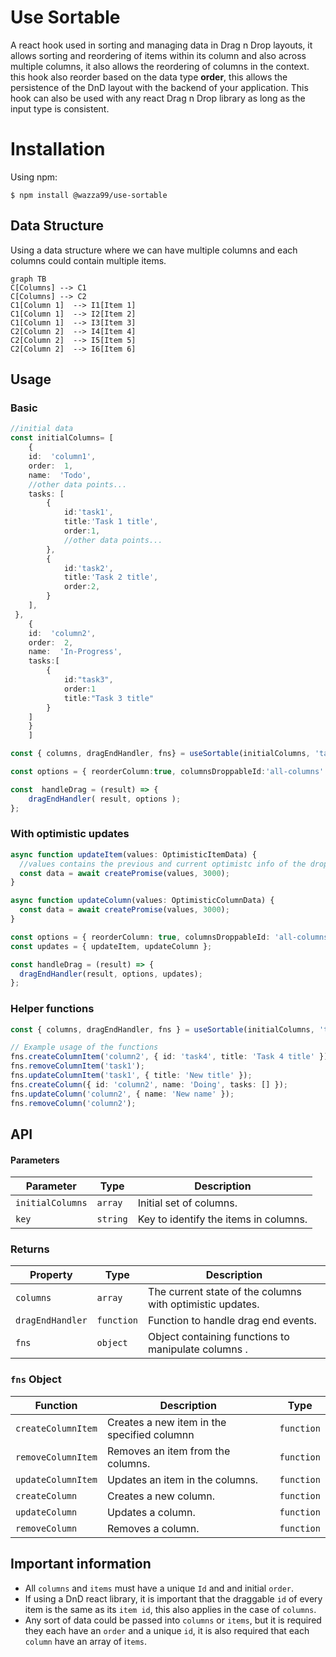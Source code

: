 # Use Sortable

A react hook used in sorting and managing data in Drag n Drop layouts, it allows sorting and reordering of items within its column and also across multiple columns, it also allows the reordering of columns in the context. this hook also reorder based on the data type **order**, this allows the persistence of the DnD layout with the backend of your application. This hook can also be used with any react Drag n Drop library as long as the input type is consistent.

# Installation

Using npm:

```
$ npm install @wazza99/use-sortable
```

## Data Structure

Using a data structure where we can have multiple columns and each columns could contain multiple items.

```mermaid
graph TB
C[Columns] --> C1
C[Columns] --> C2
C1[Column 1]  --> I1[Item 1]
C1[Column 1]  --> I2[Item 2]
C1[Column 1]  --> I3[Item 3]
C2[Column 2]  --> I4[Item 4]
C2[Column 2]  --> I5[Item 5]
C2[Column 2]  --> I6[Item 6]
```

## Usage

### Basic

```typescript
//initial data
const initialColumns= [
	{
	id:  'column1',
	order:  1,
	name:  'Todo',
	//other data points...
	tasks: [
		{
			id:'task1',
			title:'Task 1 title',
			order:1,
			//other data points...
		},
		{
			id:'task2',
			title:'Task 2 title',
			order:2,
		}
	],
 },
	{
	id:  'column2',
	order:  2,
	name:  'In-Progress',
	tasks:[
		{
			id:"task3",
			order:1
			title:"Task 3 title"
		}
	]
	}
	]

const { columns, dragEndHandler, fns} = useSortable(initialColumns, 'tasks');

const options = { reorderColumn:true, columnsDroppableId:'all-columns' }

const  handleDrag = (result) => {
	dragEndHandler( result, options );
};
```

### With optimistic updates

```typescript
async function updateItem(values: OptimisticItemData) {
  //values contains the previous and current optimistc info of the dropped item, you can use this to update your backend
  const data = await createPromise(values, 3000);
}

async function updateColumn(values: OptimisticColumnData) {
  const data = await createPromise(values, 3000);
}

const options = { reorderColumn: true, columnsDroppableId: 'all-columns' };
const updates = { updateItem, updateColumn };

const handleDrag = (result) => {
  dragEndHandler(result, options, updates);
};
```

### Helper functions

```typescript
const { columns, dragEndHandler, fns } = useSortable(initialColumns, 'tasks');

// Example usage of the functions
fns.createColumnItem('column2', { id: 'task4', title: 'Task 4 title' });
fns.removeColumnItem('task1');
fns.updateColumnItem('task1', { title: 'New title' });
fns.createColumn({ id: 'column2', name: 'Doing', tasks: [] });
fns.updateColumn('column2', { name: 'New name' });
fns.removeColumn('column2');
```

## API

#### Parameters

| Parameter        | Type     | Description                           |
| ---------------- | -------- | ------------------------------------- |
| `initialColumns` | `array`  | Initial set of columns.               |
| `key`            | `string` | Key to identify the items in columns. |

### Returns

| Property         | Type       | Description                                               |
| ---------------- | ---------- | --------------------------------------------------------- |
| `columns`        | `array`    | The current state of the columns with optimistic updates. |
| `dragEndHandler` | `function` | Function to handle drag end events.                       |
| `fns`            | `object`   | Object containing functions to manipulate columns .       |

### `fns` Object

| Function           | Description                                 | Type       |
| ------------------ | ------------------------------------------- | ---------- |
| `createColumnItem` | Creates a new item in the specified columnn | `function` |
| `removeColumnItem` | Removes an item from the columns.           | `function` |
| `updateColumnItem` | Updates an item in the columns.             | `function` |
| `createColumn`     | Creates a new column.                       | `function` |
| `updateColumn`     | Updates a column.                           | `function` |
| `removeColumn`     | Removes a column.                           | `function` |

## Important information

- All `columns` and `items` must have a unique `Id` and and initial `order`.
- If using a DnD react library, it is important that the draggable `id` of every item is the same as its `item id`, this also applies in the case of `columns`.
- Any sort of data could be passed into `columns` or `items`, but it is required they each have an `order` and a unique `id`, it is also required that each `column` have an array of i`tems`.
